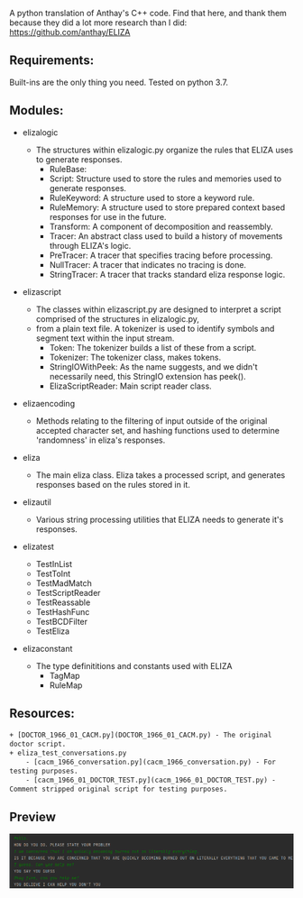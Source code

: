 A python translation of Anthay's C++ code. Find that here, and thank them because they did a lot more research than I did: https://github.com/anthay/ELIZA

## Requirements:
Built-ins are the only thing you need. Tested on python 3.7.

## Modules:
   - elizalogic       
     - The structures within elizalogic.py organize the rules that ELIZA uses to generate responses.
       - RuleBase: 
       - Script: Structure used to store the rules and memories used to generate responses.
       - RuleKeyword: A structure used to store a keyword rule. 
       - RuleMemory: A structure used to store prepared context based responses for use in the future.
       - Transform: A component of decomposition and reassembly.
       - Tracer: An abstract class used to build a history of movements through ELIZA's logic.
       - PreTracer: A tracer that specifies tracing before processing.
       - NullTracer: A tracer that indicates no tracing is done.
       - StringTracer: A tracer that tracks standard eliza response logic.
   - elizascript      
     - The classes within elizascript.py are designed to interpret a script comprised of the structures in elizalogic.py, 
     - from a plain text file. A tokenizer is used to identify symbols and segment text within the input stream.
       - Token: The tokenizer builds a list of these from a script.
       - Tokenizer: The tokenizer class, makes tokens.
       - StringIOWithPeek: As the name suggests, and we didn't necessarily need, this StringIO extension has peek().
       - ElizaScriptReader: Main script reader class.
   - elizaencoding        
     - Methods relating to the filtering of input outside of the original accepted character set, and hashing functions used to determine 'randomness' in eliza's responses.
   - eliza           
     - The main eliza class. Eliza takes a processed script, and generates responses based on the rules stored in it.
   - elizautil            
     - Various string processing utilities that ELIZA needs to generate it's responses.
   - elizatest     
     - TestInList
     - TestToInt
     - TestMadMatch
     - TestScriptReader
     - TestReassable
     - TestHashFunc
     - TestBCDFilter
     - TestEliza
     
   - elizaconstant 
     - The type definititions and constants used with ELIZA
       - TagMap
       - RuleMap
     
## Resources:
    + [DOCTOR_1966_01_CACM.py](DOCTOR_1966_01_CACM.py) - The original doctor script.
    + eliza_test_conversations.py
        - [cacm_1966_conversation.py](cacm_1966_conversation.py) - For testing purposes.
        - [cacm_1966_01_DOCTOR_TEST.py](cacm_1966_01_DOCTOR_TEST.py) - Comment stripped original script for testing purposes.

## Preview
![img.png](img.png)

